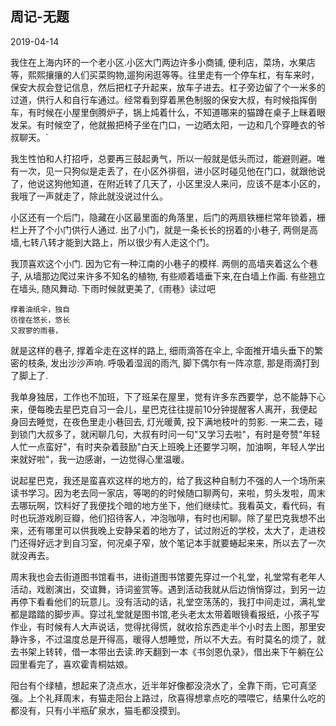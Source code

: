 ## 周记-无题
2019-04-14

我住在上海内环的一个老小区.小区大门两边许多小商铺, 便利店，菜场，水果店等，熙熙攘攘的人们买菜购物,遛狗闲逛等等。往里走有一个停车杠，有车来时，保安大叔会登记信息，然后把杠子升起来，放车子进去。杠子旁边留了个一米多的过道，供行人和自行车通过。经常看到穿着黑色制服的保安大叔，有时候指挥倒车，有时候在小屋里倒腾炉子，锅上炖着什么，不知道哪来的猫蹲在桌子上眯着眼发呆。有时候空了，他就搬把椅子坐在门口，一边晒太阳，一边和几个穿睡衣的爷叔聊天。`

我生性怕和人打招呼，总要再三鼓起勇气，所以一般就是低头而过，能避则避。唯有一次，见一只狗似是走丢了，在小区外徘徊，进小区时碰见他在门口，就跟他说了，他说这狗他知道，在附近转了几天了，小区里没人来问，应该不是本小区的，我哦了一声就走了，除此就没说过什么。

小区还有一个后门，隐藏在小区最里面的角落里，后门的两扇铁栅栏常年锁着，栅栏上开了个小门供行人通过. 出了小门，就是一条长长的拐着的小巷子, 两侧是高墙,七转八转才能到大路上，所以很少有人走这个门。

我顶喜欢这个小门. 因为它有一种江南的小巷子的模样. 两侧的高墙夹着这么个巷子, 从墙那边爬过来许多不知名的植物, 有些顺着墙垂下来,在白墙上作画. 有些翘立在墙头, 随风舞动. 下雨时候就更美了,《雨巷》读过吧

```
撑着油纸伞，独自
彷徨在悠长，悠长
又寂寥的雨巷，
```

就是这样的巷子, 撑着伞走在这样的路上, 细雨滴答在伞上, 伞面推开墙头垂下的繁密的枝条, 发出沙沙声响. 呼吸着湿润的雨汽, 脚下偶尔有一阵凉意, 那是雨滴打到了脚上了.

我单身独居，工作也不加班，下了班呆在屋里，觉有许多东西要学，总不能静下心来，便每晚去星巴克自习一会儿，星巴克往往提前10分钟提醒客人离开，我便起身回去睡觉，在夜色里走小巷回去, 灯光暖黄, 投下满地枝叶的剪影. 一来二去，碰到锁门大叔多了，就闲聊几句，大叔有时问一句"又学习去啦"，有时是夸赞"年轻人忙一点蛮好"，有时夹杂着鼓励"白天上班晚上还要学习啊，加油啊，年轻人学出来就好啦"，我一边感谢，一边觉得心里温暖。

说起星巴克，我还是蛮喜欢这样的地方的，给了我这种自制力不强的人一个场所来读书学习。因为老去同一家店，等喝的的时候随口聊两句，来啦，剪头发啦，周末去哪玩啊，饮料好了我便找个暗的地方坐下，他们继续忙。我看英文，看代码，有时也玩游戏刷豆瓣，他们招待客人，冲泡咖啡，有时也闲聊。除了星巴克我想不出来，还有哪里可以供我晚上安静呆着的地方了，试过附近的学校，太大了，走进校门还得好远才到自习室，何况桌子窄，放个笔记本手就要蜷起来来，所以去了一次就没再去。

周末我也会去街道图书馆看书，进街道图书馆要先穿过一个礼堂，礼堂常有老年人活动，戏剧演出，交谊舞，诗词鉴赏等。遇到活动我就从后边悄悄穿过，到另一边再停下看看他们的玩意儿。没有活动的话，礼堂空荡荡的，我打中间走过，满礼堂都是踏踏的脚步声。穿过礼堂就是图书馆,老头老太太带着眼镜看报纸，小孩子写作业，有时候有人大声说话，觉得扰得慌，就收拾东西走半个小时去上图，那里安静许多，不过温度总是开得高，暖得人想睡觉，所以不大去。有时莫名的烦了，就去书架上转转，借一本带出去读.昨天翻到一本《书剑恩仇录》，借出来下午躺在公园里看完了，喜欢霍青桐姑娘。

阳台有个绿植，想起来了浇点水，近半年好像都没浇水了，全靠下雨，它可真坚强。上个礼拜周末，有猫走阳台上路过，欣喜得想拿点吃的喂喂它，结果什么吃的都没有，只有小半瓶矿泉水，猫毛都没摸到。
